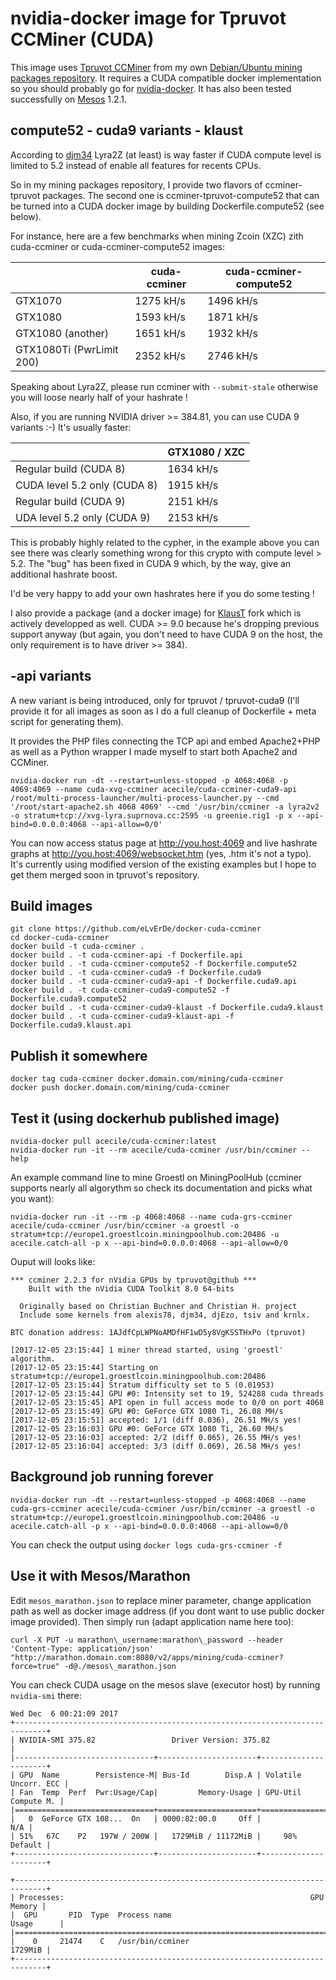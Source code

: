 # nvidia-docker image for Tpruvot CCMiner (CUDA)

This image uses [Tpruvot CCMiner] from my own [Debian/Ubuntu mining packages repository].
It requires a CUDA compatible docker implementation so you should probably go
for [nvidia-docker].
It has also been tested successfully on [Mesos] 1.2.1.

## compute52 - cuda9 variants - klaust

According to [djm34] Lyra2Z (at least) is way faster if CUDA compute level is limited to 5.2 instead of enable all features for recents CPUs.

So in my mining packages repository, I provide two flavors of ccminer-tpruvot packages.
The second one is ccminer-tpruvot-compute52 that can be turned into a CUDA docker image by building Dockerfile.compute52 (see below).

For instance, here are a few benchmarks when mining Zcoin (XZC) zith cuda-ccminer or cuda-ccminer-compute52 images:

|                          | cuda-ccminer | cuda-ccminer-compute52 |
|--------------------------|--------------|------------------------|
| GTX1070                  | 1275 kH/s    | 1496 kH/s              |
| GTX1080                  | 1593 kH/s    | 1871 kH/s              |
| GTX1080 (another)        | 1651 kH/s    | 1932 kH/s              |
| GTX1080Ti (PwrLimit 200) | 2352 kH/s    | 2746 kH/s              |

Speaking about Lyra2Z, please run ccminer with `--submit-stale` otherwise you will loose nearly half of your hashrate !

Also, if you are running NVIDIA driver >= 384.81, you can use CUDA 9 variants :-)
It's usually faster:

|                              | GTX1080 / XZC |
|------------------------------|---------------|
| Regular build (CUDA 8)       | 1634 kH/s     |
| CUDA level 5.2 only (CUDA 8) | 1915 kH/s     |
| Regular build (CUDA 9)       | 2151 kH/s     |
| UDA level 5.2 only (CUDA 9)  | 2153 kH/s     |

This is probably highly related to the cypher, in the example above you can see there was clearly something wrong for this crypto with compute level > 5.2. The "bug" has been fixed in CUDA 9 which, by the way, give an additional hashrate boost.

I'd be very happy to add your own hashrates here if you do some testing !

I also provide a package (and a docker image) for [KlausT] fork which is actively developped as well. CUDA >= 9.0 because he's dropping previous support anyway (but again, you don't need to have CUDA 9 on the host, the only requirement is to have driver >= 384).

## -api variants

A new variant is being introduced, only for tpruvot / tpruvot-cuda9 (I'll provide it for all images as soon as I do a full cleanup of Dockerfile + meta script for generating them).

It provides the PHP files connecting the TCP api and embed Apache2+PHP as well as a Python wrapper I made myself to start both Apache2 and CCMiner.

```
nvidia-docker run -dt --restart=unless-stopped -p 4068:4068 -p 4069:4069 --name cuda-xvg-ccminer acecile/cuda-ccminer-cuda9-api /root/multi-process-launcher/multi-process-launcher.py --cmd '/root/start-apache2.sh 4068 4069' --cmd '/usr/bin/ccminer -a lyra2v2 -o stratum+tcp://xvg-lyra.suprnova.cc:2595 -u greenie.rig1 -p x --api-bind=0.0.0.0:4068 --api-allow=0/0'
```

You can now access status page at http://you.host:4069 and live hashrate graphs at http://you.host:4069/websocket.htm (yes, .htm it's not a typo).
It's currently using modified version of the existing examples but I hope to get them merged soon in tpruvot's repository.

## Build images

```
git clone https://github.com/eLvErDe/docker-cuda-ccminer
cd docker-cuda-ccminer
docker build -t cuda-ccminer .
docker build . -t cuda-ccminer-api -f Dockerfile.api
docker build . -t cuda-ccminer-compute52 -f Dockerfile.compute52
docker build . -t cuda-ccminer-cuda9 -f Dockerfile.cuda9
docker build . -t cuda-ccminer-cuda9-api -f Dockerfile.cuda9.api
docker build . -t cuda-ccminer-cuda9-compute52 -f Dockerfile.cuda9.compute52
docker build . -t cuda-ccminer-cuda9-klaust -f Dockerfile.cuda9.klaust
docker build . -t cuda-ccminer-cuda9-klaust-api -f Dockerfile.cuda9.klaust.api

```

## Publish it somewhere

```
docker tag cuda-ccminer docker.domain.com/mining/cuda-ccminer
docker push docker.domain.com/mining/cuda-ccminer

```

## Test it (using dockerhub published image)

```
nvidia-docker pull acecile/cuda-ccminer:latest
nvidia-docker run -it --rm acecile/cuda-ccminer /usr/bin/ccminer --help
```

An example command line to mine Groestl on MiningPoolHub (ccminer supports nearly all algorythm so check its documentation and picks what you want):
```
nvidia-docker run -it --rm -p 4068:4068 --name cuda-grs-ccminer acecile/cuda-ccminer /usr/bin/ccminer -a groestl -o stratum+tcp://europe1.groestlcoin.miningpoolhub.com:20486 -u acecile.catch-all -p x --api-bind=0.0.0.0:4068 --api-allow=0/0
```

Ouput will looks like:
```
*** ccminer 2.2.3 for nVidia GPUs by tpruvot@github ***
    Built with the nVidia CUDA Toolkit 8.0 64-bits

  Originally based on Christian Buchner and Christian H. project
  Include some kernels from alexis78, djm34, djEzo, tsiv and krnlx.

BTC donation address: 1AJdfCpLWPNoAMDfHF1wD5y8VgKSSTHxPo (tpruvot)

[2017-12-05 23:15:44] 1 miner thread started, using 'groestl' algorithm.
[2017-12-05 23:15:44] Starting on stratum+tcp://europe1.groestlcoin.miningpoolhub.com:20486
[2017-12-05 23:15:44] Stratum difficulty set to 5 (0.01953)
[2017-12-05 23:15:44] GPU #0: Intensity set to 19, 524288 cuda threads
[2017-12-05 23:15:45] API open in full access mode to 0/0 on port 4068
[2017-12-05 23:15:49] GPU #0: GeForce GTX 1080 Ti, 26.08 MH/s
[2017-12-05 23:15:51] accepted: 1/1 (diff 0.036), 26.51 MH/s yes!
[2017-12-05 23:16:03] GPU #0: GeForce GTX 1080 Ti, 26.60 MH/s
[2017-12-05 23:16:03] accepted: 2/2 (diff 0.065), 26.55 MH/s yes!
[2017-12-05 23:16:04] accepted: 3/3 (diff 0.069), 26.58 MH/s yes!
```


## Background job running forever

```
nvidia-docker run -dt --restart=unless-stopped -p 4068:4068 --name cuda-grs-ccminer acecile/cuda-ccminer /usr/bin/ccminer -a groestl -o stratum+tcp://europe1.groestlcoin.miningpoolhub.com:20486 -u acecile.catch-all -p x --api-bind=0.0.0.0:4068 --api-allow=0/0
```

You can check the output using `docker logs cuda-grs-ccminer -f` 


## Use it with Mesos/Marathon

Edit `mesos_marathon.json` to replace miner parameter, change application path as well as docker image address (if you dont want to use public docker image provided).
Then simply run (adapt application name here too):

```
curl -X PUT -u marathon\_username:marathon\_password --header 'Content-Type: application/json' "http://marathon.domain.com:8080/v2/apps/mining/cuda-ccminer?force=true" -d@./mesos\_marathon.json
```

You can check CUDA usage on the mesos slave (executor host) by running `nvidia-smi` there:

```
Wed Dec  6 00:21:09 2017       
+-----------------------------------------------------------------------------+
| NVIDIA-SMI 375.82                 Driver Version: 375.82                    |
|-------------------------------+----------------------+----------------------+
| GPU  Name        Persistence-M| Bus-Id        Disp.A | Volatile Uncorr. ECC |
| Fan  Temp  Perf  Pwr:Usage/Cap|         Memory-Usage | GPU-Util  Compute M. |
|===============================+======================+======================|
|   0  GeForce GTX 108...  On   | 0000:82:00.0     Off |                  N/A |
| 51%   67C    P2   197W / 200W |   1729MiB / 11172MiB |     98%      Default |
+-------------------------------+----------------------+----------------------+
                                                                               
+-----------------------------------------------------------------------------+
| Processes:                                                       GPU Memory |
|  GPU       PID  Type  Process name                               Usage      |
|=============================================================================|
|    0     21474    C   /usr/bin/ccminer                              1729MiB |
+-----------------------------------------------------------------------------+
```

[Tpruvot CCMiner]: https://github.com/tpruvot/ccminer
[Debian/Ubuntu mining packages repository]: https://packages.le-vert.net/mining/
[nvidia-docker]: https://github.com/NVIDIA/nvidia-docker
[Mesos]: http://mesos.apache.org/documentation/latest/gpu-support/
[djm34]: https://github.com/djm34/ccminer-msvc2015/releases
[KlausT]: https://github.com/KlausT/ccminer
